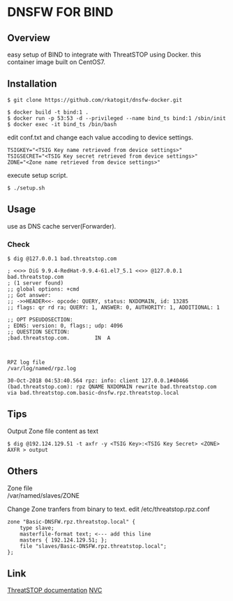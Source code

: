 # DNSFW FOR BIND

## Overview
easy setup of BIND to integrate with ThreatSTOP using Docker.
this container image built on CentOS7.

## Installation
```
$ git clone https://github.com/rkatogit/dnsfw-docker.git 
```

```
$ docker build -t bind:1 .
$ docker run -p 53:53 -d --privileged --name bind_ts bind:1 /sbin/init
$ docker exec -it bind_ts /bin/bash
```
edit conf.txt and change each value accoding to device settings.
```
TSIGKEY="<TSIG Key name retrieved from device settings>"
TSIGSECRET="<TSIG Key secret retrieved from device settings>"
ZONE="<Zone name retrieved from device settings>"
```
execute setup script.
```
$ ./setup.sh 
```
## Usage
use as DNS cache server(Forwarder).
### Check
```
$ dig @127.0.0.1 bad.threatstop.com         

; <<>> DiG 9.9.4-RedHat-9.9.4-61.el7_5.1 <<>> @127.0.0.1 bad.threatstop.com
; (1 server found)
;; global options: +cmd
;; Got answer:
;; ->>HEADER<<- opcode: QUERY, status: NXDOMAIN, id: 13285
;; flags: qr rd ra; QUERY: 1, ANSWER: 0, AUTHORITY: 1, ADDITIONAL: 1

;; OPT PSEUDOSECTION:
; EDNS: version: 0, flags:; udp: 4096
;; QUESTION SECTION:
;bad.threatstop.com.		IN	A



RPZ log file
/var/log/named/rpz.log

30-Oct-2018 04:53:40.564 rpz: info: client 127.0.0.1#40466 (bad.threatstop.com): rpz QNAME NXDOMAIN rewrite bad.threatstop.com via bad.threatstop.com.basic-dnsfw.rpz.threatstop.local
```

## Tips
Output Zone file content as text
```
$ dig @192.124.129.51 -t axfr -y <TSIG Key>:<TSIG Key Secret> <ZONE> AXFR > output
```

## Others
Zone file  
/var/named/slaves/ZONE

Change Zone tranfers from binary to text.
edit /etc/threatstop.rpz.conf
```
zone "Basic-DNSFW.rpz.threatstop.local" {
    type slave;
    masterfile-format text; <--- add this line
    masters { 192.124.129.51; };
    file "slaves/Basic-DNSFW.rpz.threatstop.local";
};
```
## Link
[ThreatSTOP documentation](https://docs.threatstop.com/bind9_redhat.html)
[NVC](https://www.nvc.co.jp)
